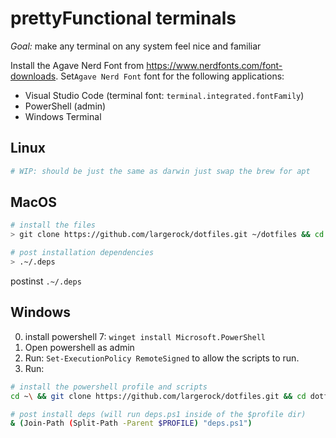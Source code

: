 # prettyFunctional terminals
*Goal:* make any terminal on any system feel nice and familiar

Install the Agave Nerd Font from https://www.nerdfonts.com/font-downloads. Set`Agave Nerd Font` font for the following applications:
- Visual Studio Code (terminal font: `terminal.integrated.fontFamily`)
- PowerShell (admin)
- Windows Terminal

## Linux

```bash
# WIP: should be just the same as darwin just swap the brew for apt
```

## MacOS

```bash
# install the files
> git clone https://github.com/largerock/dotfiles.git ~/dotfiles && cd ~/dotfiles && ./scripts/bootstrap-darwin.sh

# post installation dependencies
> .~/.deps
```
postinst `.~/.deps`

## Windows
0. install powershell 7: `winget install Microsoft.PowerShell`
1. Open powershell as admin
2. Run: `Set-ExecutionPolicy RemoteSigned` to allow the scripts to run.
3. Run: 
```bash
# install the powershell profile and scripts
cd ~\ && git clone https://github.com/largerock/dotfiles.git && cd dotfiles && .\scripts\bootstrap-windows.ps1

# post install deps (will run deps.ps1 inside of the $profile dir)
& (Join-Path (Split-Path -Parent $PROFILE) "deps.ps1")
```
